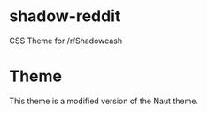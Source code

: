 # shadow-reddit
CSS Theme for /r/Shadowcash

# Theme
This theme is a modified version of the Naut theme.

